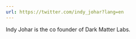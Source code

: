 ```yaml
---
url: https://twitter.com/indy_johar?lang=en
---
```

Indy Johar is the co founder of Dark Matter Labs. 